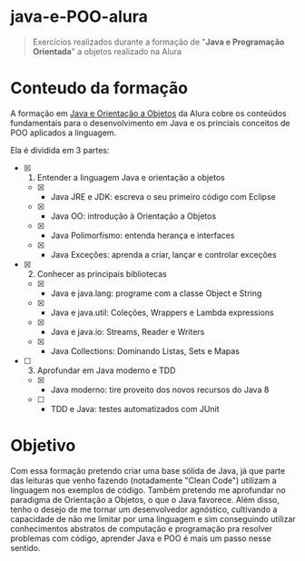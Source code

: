 # java-e-POO-alura
> Exercícios realizados durante a formação de "**Java e Programação Orientada**" a objetos realizado na Alura


# Conteudo da formação
A formação em [Java e Orientação a Objetos](https://cursos.alura.com.br/formacao-java) da Alura cobre os conteúdos fundamentais para o desenvolvimento em Java e os princiais conceitos de POO
aplicados a linguagem.

Ela é dividida em 3 partes:
  - [X] 1. Entender a linguagem Java e orientação a objetos
    - [X] - Java JRE e JDK: escreva o seu primeiro código com Eclipse
    - [X] - Java OO: introdução à Orientação a Objetos
    - [X] - Java Polimorfismo: entenda herança e interfaces
    - [X] - Java Exceções: aprenda a criar, lançar e controlar exceções
  - [X] 2. Conhecer as principais bibliotecas
    - [X] - Java e java.lang: programe com a classe Object e String
    - [X] - Java e java.util: Coleções, Wrappers e Lambda expressions
    - [X] - Java e java.io: Streams, Reader e Writers
    - [X] - Java Collections: Dominando Listas, Sets e Mapas
  - [ ] 3. Aprofundar em Java moderno e TDD
    - [X] - Java moderno: tire proveito dos novos recursos do Java 8
    - [ ] - TDD e Java: testes automatizados com JUnit


# Objetivo
Com essa formação pretendo criar uma base sólida de Java, já que parte das leituras que venho fazendo (notadamente "Clean Code") utilizam a linguagem
nos exemplos de código. Também pretendo me aprofundar no paradigma de Orientação a Objetos, o que o Java favorece. Além disso, tenho o desejo de me tornar
um desenvolvedor agnóstico, cultivando a capacidade de não me limitar por uma linguagem e sim conseguindo utilizar conhecimentos abstratos de computação e
programação pra resolver problemas com código, aprender Java e POO é mais um passo nesse sentido.

